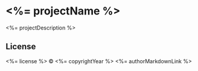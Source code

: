 # <%= projectName %>

<%= projectDescription %>

## License

<%= license %> © <%= copyrightYear %> <%= authorMarkdownLink %>
